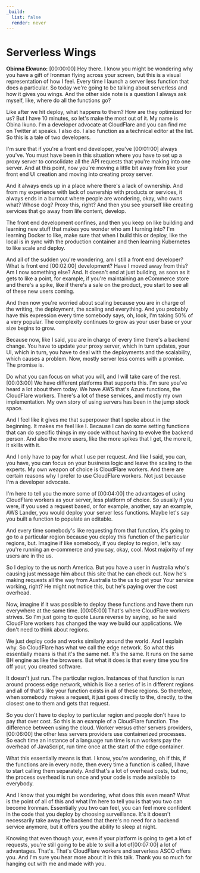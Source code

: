 ```yaml
---
_build:
  list: false
  render: never
---
```


# Serverless Wings

**Obinna Ekwuno:** [00:00:00] Hey there. I know you might be wondering why you have a gift of Ironman flying across your screen, but this is a visual representation of how I feel. Every time I launch a server less function that does a particular. So today we're going to be talking about serverless and how it gives you wings. And the other side note is a question I always ask myself, like, where do all the functions go?

Like after we hit deploy, what happens to them? How are they optimized for us? But I have 10 minutes, so let's make the most out of it. My name is Obina Ikuno. I'm a developer advocate at CloudFlare and you can find me on Twitter at speaks. I also do. I also function as a technical editor at the list. So this is a tale of two developers.

I'm sure that if you're a front end developer, you've [00:01:00] always you've. You must have been in this situation where you have to set up a proxy server to consolidate all the API requests that you're making into one server. And at this point, now you're moving a little bit away from like your front end UI creation and moving into creating proxy server.

And it always ends up in a place where there's a lack of ownership. And from my experience with lack of ownership with products or services, it always ends in a burnout where people are wondering, okay, who owns what? Whose dog? Proxy this, right? And then you see yourself like creating services that go away from life content, develop.

The front end development confines, and then you keep on like building and learning new stuff that makes you wonder who am I turning into? I'm learning Docker to like, make sure that when I build this or deploy, like the local is in sync with the production container and then learning Kubernetes to like scale and deploy.

And all of the sudden you're wondering, am I still a front end developer? What is front end [00:02:00] development? Have I moved away from this? Am I now something else? And. It doesn't end at just building, as soon as it gets to like a point, for example, if you're maintaining an eCommerce store and there's a spike, like if there's a sale on the product, you start to see all of these new users coming.

And then now you're worried about scaling because you are in charge of the writing, the deployment, the scaling and everything. And you probably have this expression every time somebody says, oh, look, I'm taking 50% of a very popular. The complexity continues to grow as your user base or your size begins to grow.

Because now, like I said, you are in charge of every time there's a backend change. You have to update your proxy server, which in turn updates, your UI, which in turn, you have to deal with the deployments and the scalability, which causes a problem. Now, mostly server less comes with a promise. The promise is.

Do what you can focus on what you will, and I will take care of the rest. [00:03:00] We have different platforms that supports this. I'm sure you've heard a lot about them today. We have AWS that's Azure functions, the CloudFlare workers. There's a lot of these services, and mostly my own implementation. My own story of using servers has been in the jump stock space.

And I feel like it gives me that superpower that I spoke about in the beginning. It makes me feel like I. Because I can do some setting functions that can do specific things in my code without having to evolve the backend person. And also the more users, like the more spikes that I get, the more it, it skills with it.

And I only have to pay for what I use per request. And like I said, you can, you have, you can focus on your business logic and leave the scaling to the experts. My own weapon of choice is CloudFlare workers. And there are certain reasons why I prefer to use CloudFlare workers. Not just because I'm a developer advocate.

I'm here to tell you the more some of [00:04:00] the advantages of using CloudFlare workers as your server, less platform of choice. So usually if you were, if you used a request based, or for example, another, say an example, AWS Lander, you would deploy your server less functions. Maybe let's say you built a function to populate an editable.

And every time somebody's like requesting from that function, it's going to go to a particular region because you deploy this function of the particular regions, but. Imagine if like somebody, if you deploy to region, let's say you're running an e-commerce and you say, okay, cool. Most majority of my users are in the us.

So I deploy to the us north America. But you have a user in Australia who's causing just message him about this site that he can check out. Now he's making requests all the way from Australia to the us to get your Your service working, right? He might not notice this, but he's paying over the cost overhead.

Now, imagine if it was possible to deploy these functions and have them run everywhere at the same time. [00:05:00] That's where CloudFlare workers strives. So I'm just going to quote Laura reverse by saying, so he said CloudFlare workers has changed the way we build our applications. We don't need to think about regions.

We just deploy code and works similarly around the world. And I explain why. So CloudFlare has what we call the edge network. So what this essentially means is that it's the same net. It's the same. It runs on the same BH engine as like the browsers. But what it does is that every time you fire off your, you created software.

It doesn't just run. The particular region. Instances of that function is run around process edge network, which is like a series of is in different regions and all of that's like your function exists in all of these regions. So therefore, when somebody makes a request, it just goes directly to the, directly, to the closest one to them and gets that request.

So you don't have to deploy to particular region and people don't have to pay that over cost. So this is an example of a CloudFlare function. The difference between using the cloud. Worker versus other servers providers, [00:06:00] the other less servers providers use containerized processes. So each time an instance of a language run time is run workers pay the overhead of JavaScript, run time once at the start of the edge container.

What this essentially means is that. I know, you're wondering, oh if this, if the functions are in every node, then every time a function is called, I have to start calling them separately. And that's a lot of overhead costs, but no, the process overhead is run once and your code is made available to everybody.

And I know that you might be wondering, what does this even mean? What is the point of all of this and what I'm here to tell you is that you two can become Ironman. Essentially you two can feel, you can feel more confident in the code that you deploy by choosing surveillance. It's it doesn't necessarily take away the backend that there's no need for a backend service anymore, but it offers you the ability to sleep at night.

Knowing that even though your, even if your platform is going to get a lot of requests, you're still going to be able to skill a lot of[00:07:00] a lot of advantages. That's. That's CloudFlare workers and serverless ASCO offers you. And I'm sure you hear more about it in this talk. Thank you so much for hanging out with me and made with you.
